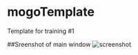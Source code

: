 # mogoTemplate
Template for training #1

##Sreenshot of main window
![screenshot](https://user-images.githubusercontent.com/44260533/98360105-53bcb480-203a-11eb-8e84-6d0306c36a48.png)
